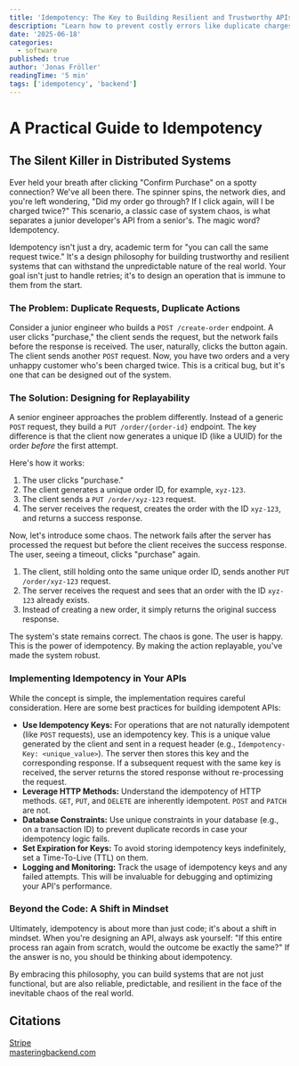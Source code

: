 ```yaml
---
title: 'Idempotency: The Key to Building Resilient and Trustworthy APIs'
description: "Learn how to prevent costly errors like duplicate charges with idempotency. This practical post explains the basics of how to design robust APIs that can withstand real-world chaos like network failures and duplicate requests."
date: '2025-06-18'
categories:
  - software
published: true
author: 'Jonas Fröller'
readingTime: '5 min'
tags: ['idempotency', 'backend']
---
```


# A Practical Guide to Idempotency

## The Silent Killer in Distributed Systems

Ever held your breath after clicking "Confirm Purchase" on a spotty connection? We've all been there. The spinner spins, the network dies, and you're left wondering, "Did my order go through? If I click again, will I be charged twice?" This scenario, a classic case of system chaos, is what separates a junior developer's API from a senior's. The magic word? Idempotency.

Idempotency isn't just a dry, academic term for "you can call the same request twice." It's a design philosophy for building trustworthy and resilient systems that can withstand the unpredictable nature of the real world. Your goal isn't just to handle retries; it's to design an operation that is immune to them from the start.

### The Problem: Duplicate Requests, Duplicate Actions

Consider a junior engineer who builds a `POST /create-order` endpoint. A user clicks "purchase," the client sends the request, but the network fails before the response is received. The user, naturally, clicks the button again. The client sends another `POST` request. Now, you have two orders and a very unhappy customer who's been charged twice. This is a critical bug, but it's one that can be designed out of the system.

### The Solution: Designing for Replayability

A senior engineer approaches the problem differently. Instead of a generic `POST` request, they build a `PUT /order/{order-id}` endpoint. The key difference is that the client now generates a unique ID (like a UUID) for the order *before* the first attempt.

Here's how it works:

1. The user clicks "purchase."
2. The client generates a unique order ID, for example, `xyz-123`.
3. The client sends a `PUT /order/xyz-123` request.
4. The server receives the request, creates the order with the ID `xyz-123`, and returns a success response.

Now, let's introduce some chaos. The network fails after the server has processed the request but before the client receives the success response. The user, seeing a timeout, clicks "purchase" again.

1. The client, still holding onto the same unique order ID, sends another `PUT /order/xyz-123` request.
2. The server receives the request and sees that an order with the ID `xyz-123` already exists.
3. Instead of creating a new order, it simply returns the original success response.

The system's state remains correct. The chaos is gone. The user is happy. This is the power of idempotency. By making the action replayable, you've made the system robust.

### Implementing Idempotency in Your APIs

While the concept is simple, the implementation requires careful consideration. Here are some best practices for building idempotent APIs:

* **Use Idempotency Keys:** For operations that are not naturally idempotent (like `POST` requests), use an idempotency key. This is a unique value generated by the client and sent in a request header (e.g., `Idempotency-Key: <unique_value>`). The server then stores this key and the corresponding response. If a subsequent request with the same key is received, the server returns the stored response without re-processing the request.
* **Leverage HTTP Methods:** Understand the idempotency of HTTP methods. `GET`, `PUT`, and `DELETE` are inherently idempotent. `POST` and `PATCH` are not.
* **Database Constraints:** Use unique constraints in your database (e.g., on a transaction ID) to prevent duplicate records in case your idempotency logic fails.
* **Set Expiration for Keys:** To avoid storing idempotency keys indefinitely, set a Time-To-Live (TTL) on them.
* **Logging and Monitoring:** Track the usage of idempotency keys and any failed attempts. This will be invaluable for debugging and optimizing your API's performance.

### Beyond the Code: A Shift in Mindset

Ultimately, idempotency is about more than just code; it's about a shift in mindset. When you're designing an API, always ask yourself: "If this entire process ran again from scratch, would the outcome be exactly the same?" If the answer is no, you should be thinking about idempotency.

By embracing this philosophy, you can build systems that are not just functional, but are also reliable, predictable, and resilient in the face of the inevitable chaos of the real world.

## Citations

[Stripe](https://stripe.com/blog/idempotency)  
[masteringbackend.com](https://newsletter.masteringbackend.com/p/idempotency-in-api-design)
